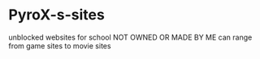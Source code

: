 # PyroX-s-sites
unblocked websites for school NOT OWNED OR MADE BY ME
can range from game sites to movie sites
